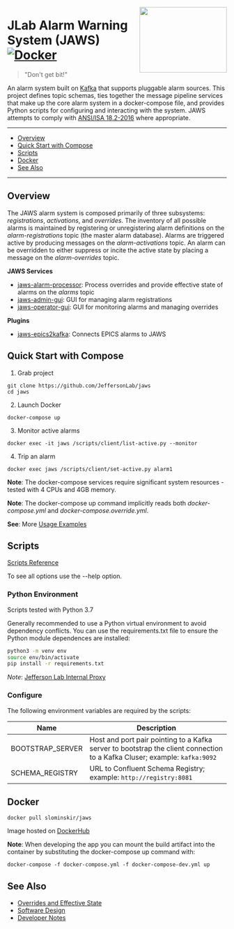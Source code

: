<p>
<a href="#"><img align="right" width="200" height="150" src="https://raw.githubusercontent.com/JeffersonLab/kafka-alarm-system/master/logo.png"/></a>     
</p>


# JLab Alarm Warning System (JAWS) [![Docker](https://img.shields.io/docker/v/slominskir/jaws?sort=semver&label=DockerHub)](https://hub.docker.com/r/slominskir/jaws)
> "Don't get bit!"

An alarm system built on [Kafka](https://kafka.apache.org/) that supports pluggable alarm sources.  This project defines topic schemas, ties together the message pipeline services that make up the core alarm system in a docker-compose file, and provides Python scripts for configuring and interacting with the system.  JAWS attempts to comply with [ANSI/ISA 18.2-2016](https://www.isa.org/products/ansi-isa-18-2-2016-management-of-alarm-systems-for) where appropriate.

---
- [Overview](https://github.com/JeffersonLab/jaws#overview)
- [Quick Start with Compose](https://github.com/JeffersonLab/jaws#quick-start-with-compose)
- [Scripts](https://github.com/JeffersonLab/jaws#scripts)
- [Docker](https://github.com/JeffersonLab/jaws#docker)
- [See Also](https://github.com/JeffersonLab/jaws#see-also)
---

## Overview
The JAWS alarm system is composed primarily of three subsystems: _registrations_, _activations_, and _overrides_.   The inventory of all possible alarms is maintained by registering or unregistering alarm definitions on the _alarm-registrations_ topic (the master alarm database).   Alarms are triggered active by producing messages on the _alarm-activations_ topic.     An alarm can be overridden to either suppress or incite the active state by placing a message on the _alarm-overrides_ topic.  

**JAWS Services**
- [jaws-alarm-processor](https://github.com/JeffersonLab/jaws-alarm-processor): Process overrides and provide effective state of alarms on the _alarms_ topic
- [jaws-admin-gui](https://github.com/JeffersonLab/jaws-web-admin): GUI for managing alarm registrations
- [jaws-operator-gui](https://github.com/JeffersonLab/graphical-alarm-client): GUI for monitoring alarms and managing overrides

**Plugins**
- [jaws-epics2kafka](https://github.com/JeffersonLab/epics2kafka-alarms): Connects EPICS alarms to JAWS

## Quick Start with Compose 
1. Grab project
```
git clone https://github.com/JeffersonLab/jaws
cd jaws
```
2. Launch Docker
```
docker-compose up
```
3. Monitor active alarms
```
docker exec -it jaws /scripts/client/list-active.py --monitor
```
4. Trip an alarm  
```
docker exec jaws /scripts/client/set-active.py alarm1
```
**Note**: The docker-compose services require significant system resources - tested with 4 CPUs and 4GB memory.

**Note**: The docker-compose up command implicitly reads both _docker-compose.yml_ and _docker-compose.override.yml_.

**See**: More [Usage Examples](https://github.com/JeffersonLab/jaws/wiki/Usage-Examples)

## Scripts

[Scripts Reference](https://github.com/JeffersonLab/jaws/wiki/Scripts-Reference)

 To see all options use the --help option.

### Python Environment
Scripts tested with Python 3.7

Generally recommended to use a Python virtual environment to avoid dependency conflicts.  You can use the requirements.txt file to ensure the Python module dependences are installed:

```bash
python3 -m venv env
source env/bin/activate
pip install -r requirements.txt
```

*Note*: [Jefferson Lab Internal Proxy](https://gist.github.com/slominskir/92c25a033db93a90184a5994e71d0b78)

### Configure
The following environment variables are required by the scripts:

| Name | Description |
|----------|---------|
| BOOTSTRAP_SERVER | Host and port pair pointing to a Kafka server to bootstrap the client connection to a Kafka Cluser; example: `kafka:9092` |
| SCHEMA_REGISTRY | URL to Confluent Schema Registry; example: `http://registry:8081` |

## Docker
```
docker pull slominskir/jaws
```
Image hosted on [DockerHub](https://hub.docker.com/r/slominskir/jaws)

**Note**: When developing the app you can mount the build artifact into the container by substituting the docker-compose up command with:
```
docker-compose -f docker-compose.yml -f docker-compose-dev.yml up
```

## See Also
 - [Overrides and Effective State](https://github.com/JeffersonLab/jaws/wiki/Overrides-and-Effective-State)
 - [Software Design](https://github.com/JeffersonLab/jaws/wiki/Software-Design)
 - [Developer Notes](https://github.com/JeffersonLab/jaws/wiki/Developer-Notes)

